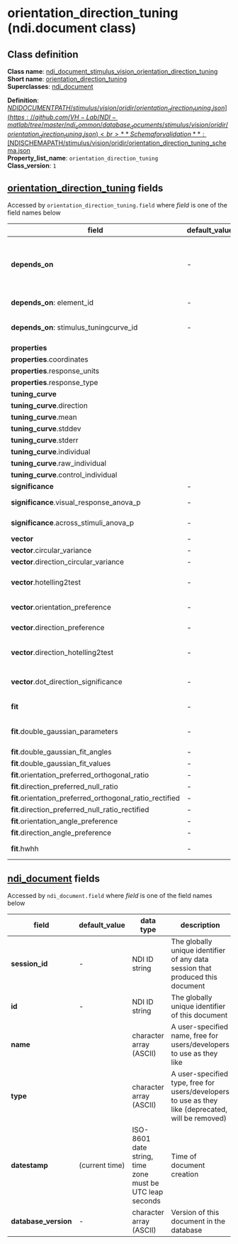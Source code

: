 # orientation_direction_tuning (ndi.document class)

## Class definition

**Class name**: [ndi_document_stimulus_vision_orientation_direction_tuning](orientation_direction_tuning.md)<br>
**Short name**: [orientation_direction_tuning](orientation_direction_tuning.md)<br>
**Superclasses**: [ndi_document](../../../ndi_document.md)

**Definition**: [$NDIDOCUMENTPATH/stimulus/vision/oridir/orientation_direction_tuning.json](https://github.com/VH-Lab/NDI-matlab/tree/master/ndi_common/database_documents/stimulus/vision/oridir/orientation_direction_tuning.json)<br>
**Schema for validation**: [$NDISCHEMAPATH/stimulus/vision/oridir/orientation_direction_tuning_schema.json](https://github.com/VH-Lab/NDI-matlab/tree/master/ndi_common/schema_documents/stimulus/vision/oridir/orientation_direction_tuning_schema.json)<br>
**Property_list_name**: `orientation_direction_tuning`<br>
**Class_version**: `1`<br>


## [orientation_direction_tuning](orientation_direction_tuning.md) fields

Accessed by `orientation_direction_tuning.field` where *field* is one of the field names below

| field | default_value | data type | description |
| --- | --- | --- | --- |
| **depends_on** | - | structure | Each document that this document depends on is listed; its document ID is given by the value, and the name indicates the type of dependency that exists. Note that the index for each dependency in the list below is arbitrary and can change. Use `ndi.document` methods `dependency`, `dependency_value`,`add_dependency_value_n`,`dependency_value_n`,`remove_dependency_value_n`, and `set_dependency_value` to read and edit `depends_on` fields of an `ndi.document`. |
| **depends_on**: element_id | - | NDI document ID of an ndi_document_element object | The element from which the responses are derived |
| **depends_on**: stimulus_tuningcurve_id | - | NDI document ID of an ndi_document_stimulus_stimulus_tuningcurve object | The tuning curve from which the responses are derived |
| **properties** |  |  |  |
| **properties**.coordinates |  |  |  |
| **properties**.response_units |  |  |  |
| **properties**.response_type |  |  |  |
| **tuning_curve** |  |  |  |
| **tuning_curve**.direction |  |  |  |
| **tuning_curve**.mean |  |  |  |
| **tuning_curve**.stddev |  |  |  |
| **tuning_curve**.stderr |  |  |  |
| **tuning_curve**.individual |  |  |  |
| **tuning_curve**.raw_individual |  |  |  |
| **tuning_curve**.control_individual |  |  |  |
| **significance** | - | structure | Structure with information about the significance of response variation across stimuli |
| **significance**.visual_response_anova_p | - | float | P-value of ANOVA test across all stimuli and control stimuli; indicates if there is any evidence of a significant visual response |
| **significance**.across_stimuli_anova_p | - | float | P-value of ANOVA test across all stimuli but excluding the blank; indicates if there is any evidence of a significant response variation across the stimuli |
| **vector** | - | structure | Structure with information about vector analyses of orientation / direction data |
| **vector**.circular_variance | - | float | Circular variance: see [pubmed 12097515](https://pubmed.ncbi.nlm.nih.gov/12097515/) |
| **vector**.direction_circular_variance | - | float | Circular variance in direction space: see [pubmed 25147504](https://pubmed.ncbi.nlm.nih.gov/25147504/) |
| **vector**.hotelling2test | - | float | P-value of Hotelling T2 test of whether the cloud of points determined by the trial-by-trial orientation vectors differs significantly from the point 0,0 (a test of significant orientation selectivity): see [pubmed 25147504](https://pubmed.ncbi.nlm.nih.gov/25147504/) |
| **vector**.orientation_preference | - | float | The angle (in orientation space, [0,180)) of the mean response vector; this is a vector-based definition of orientation preference; see [pubmed 25147504](https://pubmed.ncbi.nlm.nih.gov/25147504/) |
| **vector**.direction_preference | - | float | The angle (in direction space, [0,360)) of the mean response vector; this is a vector-based definition of direction preference (which can be noisy); see [pubmed 25147504](https://pubmed.ncbi.nlm.nih.gov/25147504/) |
| **vector**.direction_hotelling2test | - | float | P-value of Hotelling T2 test of whether the cloud of points determined by the trial-by-trial orientation vectors differs significantly from the point 0,0 (a test of significant orientation selectivity): see [pubmed 25147504](https://pubmed.ncbi.nlm.nih.gov/25147504/) |
| **vector**.dot_direction_significance | - | float | P-value of test of whether trial-by-trial vectors have a statistically signifant tendency to point in one of the two opposite directions defined by the preferred orientation; defined in [pubmed 25147504](https://pubmed.ncbi.nlm.nih.gov/25147504/) |
| **fit** | - | structure | Structure with information about double gaussian fit analyses of orientation / direction data |
| **fit**.double_gaussian_parameters | - | 1x5 float | Fit parameters of double gaussian fit: [offset Rp Op sigm Rn]; the fit function is R(theta) = offset + Rp*exp(-(angdiff(theta-OpP).^2))+Rn*exp(-(angdiff(theta-Op+180).^2)). See [pubmed 10627623](https://pubmed.ncbi.nlm.nih.gov/10627623/) and [pubmed 25147504](https://pubmed.ncbi.nlm.nih.gov/25147504/) |
| **fit**.double_gaussian_fit_angles | - | 1x360 float | Angle values for plotting the double gaussian direction fit |
| **fit**.double_gaussian_fit_values | - | 1x360 float | Fit response values for plotting the double gaussian direction fit |
| **fit**.orientation_preferred_orthogonal_ratio | - | float | The preferred to orthogonal ratio |
| **fit**.direction_preferred_null_ratio | - | float | The preferred to opposite ratio |
| **fit**.orientation_preferred_orthogonal_ratio_rectified | - | float | The preferred to orthogonal ratio, where each response is rectified to be not less than 0 |
| **fit**.direction_preferred_null_ratio_rectified | - | float | The preferred to null ratio, where each response is rectified to be not less than 0 |
| **fit**.orientation_angle_preference | - | float | The preferred orientation as determined by the double gaussian fit, in [0,180) |
| **fit**.direction_angle_preference | - | float | The preferred direction as determined by the double gaussian fit, in [0,360) |
| **fit**.hwhh | - | float | The half width at half height from the double gaussian fit, calculated as ln(4) * sigm, see [pubmed 10627623](https://pubmed.ncbi.nlm.nih.gov/10627623/ |


## [ndi_document](../../../ndi_document.md) fields

Accessed by `ndi_document.field` where *field* is one of the field names below

| field | default_value | data type | description |
| --- | --- | --- | --- |
| **session_id** | - | NDI ID string | The globally unique identifier of any data session that produced this document |
| **id** | - | NDI ID string | The globally unique identifier of this document |
| **name** |  | character array (ASCII) | A user-specified name, free for users/developers to use as they like |
| **type** |  | character array (ASCII) | A user-specified type, free for users/developers to use as they like (deprecated, will be removed) |
| **datestamp** | (current time) | ISO-8601 date string, time zone must be UTC leap seconds | Time of document creation |
| **database_version** | - | character array (ASCII) | Version of this document in the database |


